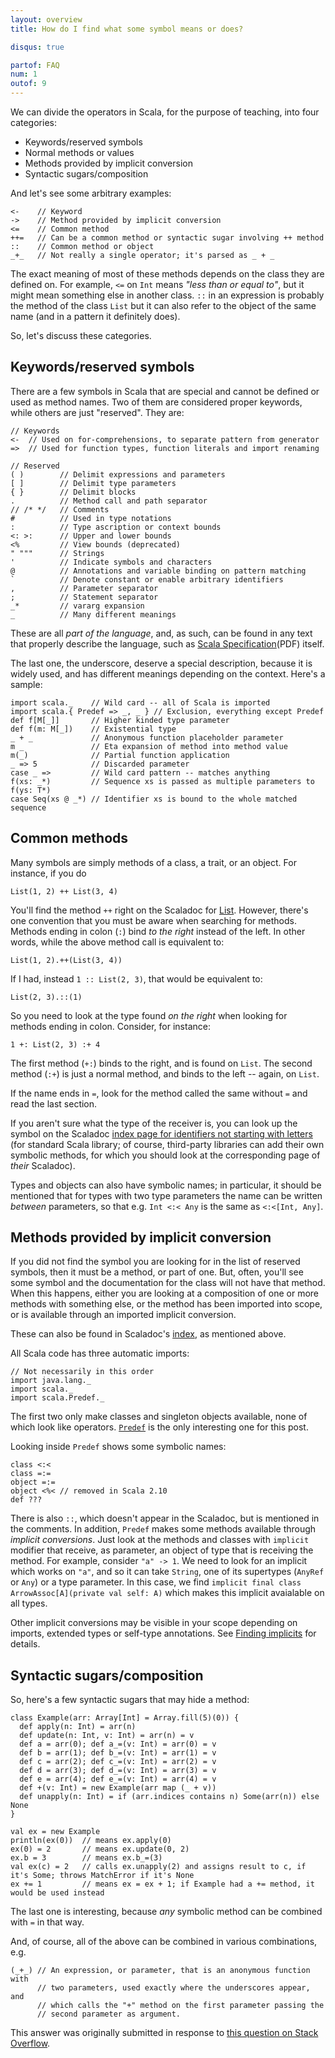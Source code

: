 ```yaml
---
layout: overview
title: How do I find what some symbol means or does?

disqus: true

partof: FAQ
num: 1
outof: 9
---
```

We can divide the operators in Scala, for the purpose of teaching, into four categories:

* Keywords/reserved symbols
* Normal methods or values
* Methods provided by implicit conversion
* Syntactic sugars/composition

And let's see some arbitrary examples:

    <-    // Keyword
    ->    // Method provided by implicit conversion
    <=    // Common method
    ++=   // Can be a common method or syntactic sugar involving ++ method
    ::    // Common method or object
    _+_   // Not really a single operator; it's parsed as _ + _

The exact meaning of most of these methods depends on the class they are defined
on. For example, `<=` on `Int` means _"less than or equal to"_, but it might
mean something else in another class.  `::` in an expression is probably the method of the class
`List` but it can also refer to the object of the same name (and in a pattern it
definitely does).

So, let's discuss these categories.

Keywords/reserved symbols
-------------------------

There are a few symbols in Scala that are special and cannot be defined or used as method names.
Two of them are considered proper keywords, while others are just "reserved". They are:

    // Keywords
    <-  // Used on for-comprehensions, to separate pattern from generator
    =>  // Used for function types, function literals and import renaming

    // Reserved
    ( )        // Delimit expressions and parameters
    [ ]        // Delimit type parameters
    { }        // Delimit blocks
    .          // Method call and path separator
    // /* */   // Comments
    #          // Used in type notations
    :          // Type ascription or context bounds
    <: >:      // Upper and lower bounds
    <%         // View bounds (deprecated)
    " """      // Strings
    '          // Indicate symbols and characters
    @          // Annotations and variable binding on pattern matching
    `          // Denote constant or enable arbitrary identifiers
    ,          // Parameter separator
    ;          // Statement separator
    _*         // vararg expansion
    _          // Many different meanings

These are all _part of the language_, and, as such, can be found in any text
that properly describe the language, such as [Scala Specification][1](PDF)
itself.

The last one, the underscore, deserve a special description, because it is
widely used, and has different meanings depending on the context. Here's a sample:

    import scala._    // Wild card -- all of Scala is imported
    import scala.{ Predef => _, _ } // Exclusion, everything except Predef
    def f[M[_]]       // Higher kinded type parameter
    def f(m: M[_])    // Existential type
    _ + _             // Anonymous function placeholder parameter
    m _               // Eta expansion of method into method value
    m(_)              // Partial function application
    _ => 5            // Discarded parameter
    case _ =>         // Wild card pattern -- matches anything
    f(xs: _*)         // Sequence xs is passed as multiple parameters to f(ys: T*)
    case Seq(xs @ _*) // Identifier xs is bound to the whole matched sequence

Common methods
--------------

Many symbols are simply methods of a class, a trait, or an object. For instance, if you do

    List(1, 2) ++ List(3, 4)

You'll find the method `++` right on the Scaladoc for [List][5]. However,
there's one convention that you must be aware when searching for methods.
Methods ending in colon (`:`) bind _to the right_ instead of the left. In other
words, while the above method call is equivalent to:

    List(1, 2).++(List(3, 4))

If I had, instead `1 :: List(2, 3)`, that would be equivalent to:

    List(2, 3).::(1)

So you need to look at the type found _on the right_ when looking for methods
ending in colon. Consider, for instance:

    1 +: List(2, 3) :+ 4

The first method (`+:`) binds to the right, and is found on `List`. The second
method (`:+`) is just a normal method, and binds to the left -- again, on
`List`.

If the name ends in `=`, look for the method called the same without `=` and
read the last section.

If you aren't sure what the type of the receiver is, you can look up the symbol
on the Scaladoc [index page for identifiers not starting with letters][2] (for
standard Scala library; of course, third-party libraries can add their own
symbolic methods, for which you should look at the corresponding page of _their_
Scaladoc).

Types and objects can also have symbolic names; in particular, it should be mentioned
that for types with two type parameters the name can be written _between_ parameters,
so that e.g. `Int <:< Any` is the same as `<:<[Int, Any]`.

Methods provided by implicit conversion
---------------------------------------

If you did not find the symbol you are looking for in the list of reserved symbols, then
it must be a method, or part of one. But, often, you'll see some symbol and the
documentation for the class will not have that method. When this happens,
either you are looking at a composition of one or more methods with something
else, or the method has been imported into scope, or is available through an
imported implicit conversion.

These can also be found in Scaladoc's [index][2], as mentioned above.

All Scala code has three automatic imports:

    // Not necessarily in this order
    import java.lang._
    import scala._
    import scala.Predef._

The first two only make classes and singleton objects available, none of which
look like operators. [`Predef`][3] is the only interesting one for this post.

Looking inside `Predef` shows some symbolic names:

    class <:<
    class =:=
    object =:=
    object <%< // removed in Scala 2.10
    def ???

There is also `::`, which doesn't appear in the Scaladoc, but is mentioned in the comments.
In addition, `Predef` makes some methods available through _implicit conversions_. Just
look at the methods and classes with `implicit` modifier that receive, as parameter, an
object of type that is receiving the method. For example, consider `"a" -> 1`. We need
to look for an implicit which works on `"a"`, and so it can take `String`, one of its
supertypes (`AnyRef` or `Any`) or a type parameter. In this case, we find
`implicit final class ArrowAssoc[A](private val self: A)` which makes this implicit
avaialable on all types.

Other implicit conversions may be visible in your scope depending on imports, extended types or
self-type annotations. See [Finding implicits](tutorials/FAQ/finding-implicits.html) for details.

Syntactic sugars/composition
-----------------------------

So, here's a few syntactic sugars that may hide a method:

    class Example(arr: Array[Int] = Array.fill(5)(0)) {
      def apply(n: Int) = arr(n)
      def update(n: Int, v: Int) = arr(n) = v
      def a = arr(0); def a_=(v: Int) = arr(0) = v
      def b = arr(1); def b_=(v: Int) = arr(1) = v
      def c = arr(2); def c_=(v: Int) = arr(2) = v
      def d = arr(3); def d_=(v: Int) = arr(3) = v
      def e = arr(4); def e_=(v: Int) = arr(4) = v
      def +(v: Int) = new Example(arr map (_ + v))
      def unapply(n: Int) = if (arr.indices contains n) Some(arr(n)) else None
    }

    val ex = new Example
    println(ex(0))  // means ex.apply(0)
    ex(0) = 2       // means ex.update(0, 2)
    ex.b = 3        // means ex.b_=(3)
    val ex(c) = 2   // calls ex.unapply(2) and assigns result to c, if it's Some; throws MatchError if it's None
    ex += 1         // means ex = ex + 1; if Example had a += method, it would be used instead

The last one is interesting, because *any* symbolic method can be combined with `=` in that way.

And, of course, all of the above can be combined in various combinations, e.g.

    (_+_) // An expression, or parameter, that is an anonymous function with
          // two parameters, used exactly where the underscores appear, and
          // which calls the "+" method on the first parameter passing the
          // second parameter as argument.

This answer was originally submitted in response to [this question on Stack Overflow][6].

  [1]: http://scala-lang.org/files/archive/spec/2.11/
  [2]: http://www.scala-lang.org/api/current/index.html#index.index-_
  [3]: http://www.scala-lang.org/api/current/index.html#scala.Predef$
  [4]: http://www.scala-lang.org/api/current/scala/Predef$$ArrowAssoc.html
  [5]: http://www.scala-lang.org/api/current/index.html#scala.collection.immutable.List
  [6]: http://stackoverflow.com/q/7888944/53013
